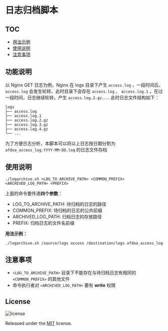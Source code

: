 
日志归档脚本
======

## TOC

* [用法示例](#功能说明)
* [使用说明](#使用说明)
* [注意事项](#注意事项)

## 功能说明

以 Nginx GET 日志为例，Nginx 在 logs 目录下产生 `access.log` ，一段时间后，`access.log` 会发生轮转，此时目录下会存在 `access.log` 、 `access.log.1` ，在过一段时间，日志继续轮转，产生 `access.log.2.gz`...... 此时日志文件结构如下：

```
logs
├── access.log
├── access.log.1
├── access.log.2.gz
├── access.log.3.gz
├── access.log.4.gz
└── ...
```

为了方便日志分析，本脚本可以将以上日志按日期分割为 `afdoa_access_log.YYYY-MM-DD.log` 的日志文件存档

## 使用说明

```shell
./logarchive.sh <LOG_TO_ARCHIVE_PATH> <COMMON_PREFIX> <ARCHIVED_LOG_PATH> <PREFIX>
```
上面的命令要传递**四个参数**：
* LOG_TO_ARCHIVE_PATH: 待归档的日志的路径
* COMMON_PREFIX: 待归档的日志的公共前缀
* ARCHIVED_LOG_PATH: 归档日志的存放路径
* PREFIX: 归档日志的文件名前缀

**用法示例：**

```shell
./logarchive.sh /source/logs access /destination/logs afdoa_access_log
```
## 注意事项

* `<LOG_TO_ARCHIVE_PATH>` 目录下不能存在与待归档日志有相同的 `<COMMON_PREFIX>` 的其他文件
* 命令执行者对 `<ARCHIVED_LOG_PATH>` 要有 **write** 权限

## License

![license](https://img.shields.io/github/license/rocj/logarchive.svg?style=flat-square)

Released under the [MIT](./LICENSE) license.
